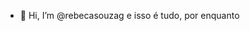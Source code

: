 - 👋 Hi, I’m @rebecasouzag
e isso é tudo, por enquanto

<!---
rebecasouzag/rebecasouzag is a ✨ special ✨ repository because its `README.md` (this file) appears on your GitHub profile.
You can click the Preview link to take a look at your changes.
--->
